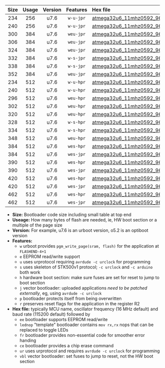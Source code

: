 |Size|Usage|Version|Features|Hex file|
|:-:|:-:|:-:|:-:|:--|
|234|256|u7.6|`w-u-jpr`|[atmega32u6_11mhz0592_9600bps_ur_vbl.hex](https://raw.githubusercontent.com/stefanrueger/urboot/main//atmega32u6_11mhz0592_9600bps_ur_vbl.hex)|
|240|256|u7.6|`w-u-jpr`|[atmega32u6_11mhz0592_9600bps_lednop_ur_vbl.hex](https://raw.githubusercontent.com/stefanrueger/urboot/main//atmega32u6_11mhz0592_9600bps_lednop_ur_vbl.hex)|
|300|384|u7.6|`weu-jpr`|[atmega32u6_11mhz0592_9600bps_ee_ur_vbl.hex](https://raw.githubusercontent.com/stefanrueger/urboot/main//atmega32u6_11mhz0592_9600bps_ee_ur_vbl.hex)|
|306|384|u7.6|`weu-jpr`|[atmega32u6_11mhz0592_9600bps_ee_lednop_ur_vbl.hex](https://raw.githubusercontent.com/stefanrueger/urboot/main//atmega32u6_11mhz0592_9600bps_ee_lednop_ur_vbl.hex)|
|324|384|u7.6|`weu-jpr`|[atmega32u6_11mhz0592_9600bps_ee_lednop_fr_ur_vbl.hex](https://raw.githubusercontent.com/stefanrueger/urboot/main//atmega32u6_11mhz0592_9600bps_ee_lednop_fr_ur_vbl.hex)|
|332|384|u7.6|`w-s-jpr`|[atmega32u6_11mhz0592_9600bps_vbl.hex](https://raw.githubusercontent.com/stefanrueger/urboot/main//atmega32u6_11mhz0592_9600bps_vbl.hex)|
|338|384|u7.6|`w-s-jpr`|[atmega32u6_11mhz0592_9600bps_lednop_vbl.hex](https://raw.githubusercontent.com/stefanrueger/urboot/main//atmega32u6_11mhz0592_9600bps_lednop_vbl.hex)|
|352|384|u7.6|`weu-jpr`|[atmega32u6_11mhz0592_9600bps_ee_lednop_fr_ce_ur_vbl.hex](https://raw.githubusercontent.com/stefanrueger/urboot/main//atmega32u6_11mhz0592_9600bps_ee_lednop_fr_ce_ur_vbl.hex)|
|234|512|u7.6|`w-u-hpr`|[atmega32u6_11mhz0592_9600bps_ur.hex](https://raw.githubusercontent.com/stefanrueger/urboot/main//atmega32u6_11mhz0592_9600bps_ur.hex)|
|240|512|u7.6|`w-u-hpr`|[atmega32u6_11mhz0592_9600bps_lednop_ur.hex](https://raw.githubusercontent.com/stefanrueger/urboot/main//atmega32u6_11mhz0592_9600bps_lednop_ur.hex)|
|296|512|u7.6|`weu-hpr`|[atmega32u6_11mhz0592_9600bps_ee_ur.hex](https://raw.githubusercontent.com/stefanrueger/urboot/main//atmega32u6_11mhz0592_9600bps_ee_ur.hex)|
|302|512|u7.6|`weu-hpr`|[atmega32u6_11mhz0592_9600bps_ee_lednop_ur.hex](https://raw.githubusercontent.com/stefanrueger/urboot/main//atmega32u6_11mhz0592_9600bps_ee_lednop_ur.hex)|
|320|512|u7.6|`weu-hpr`|[atmega32u6_11mhz0592_9600bps_ee_lednop_fr_ur.hex](https://raw.githubusercontent.com/stefanrueger/urboot/main//atmega32u6_11mhz0592_9600bps_ee_lednop_fr_ur.hex)|
|328|512|u7.6|`w-s-hpr`|[atmega32u6_11mhz0592_9600bps.hex](https://raw.githubusercontent.com/stefanrueger/urboot/main//atmega32u6_11mhz0592_9600bps.hex)|
|334|512|u7.6|`w-s-hpr`|[atmega32u6_11mhz0592_9600bps_lednop.hex](https://raw.githubusercontent.com/stefanrueger/urboot/main//atmega32u6_11mhz0592_9600bps_lednop.hex)|
|348|512|u7.6|`weu-hpr`|[atmega32u6_11mhz0592_9600bps_ee_lednop_fr_ce_ur.hex](https://raw.githubusercontent.com/stefanrueger/urboot/main//atmega32u6_11mhz0592_9600bps_ee_lednop_fr_ce_ur.hex)|
|384|512|u7.6|`wes-hpr`|[atmega32u6_11mhz0592_9600bps_ee.hex](https://raw.githubusercontent.com/stefanrueger/urboot/main//atmega32u6_11mhz0592_9600bps_ee.hex)|
|384|512|u7.6|`wes-jpr`|[atmega32u6_11mhz0592_9600bps_ee_vbl.hex](https://raw.githubusercontent.com/stefanrueger/urboot/main//atmega32u6_11mhz0592_9600bps_ee_vbl.hex)|
|390|512|u7.6|`wes-hpr`|[atmega32u6_11mhz0592_9600bps_ee_lednop.hex](https://raw.githubusercontent.com/stefanrueger/urboot/main//atmega32u6_11mhz0592_9600bps_ee_lednop.hex)|
|390|512|u7.6|`wes-jpr`|[atmega32u6_11mhz0592_9600bps_ee_lednop_vbl.hex](https://raw.githubusercontent.com/stefanrueger/urboot/main//atmega32u6_11mhz0592_9600bps_ee_lednop_vbl.hex)|
|420|512|u7.6|`wes-hpr`|[atmega32u6_11mhz0592_9600bps_ee_lednop_fr.hex](https://raw.githubusercontent.com/stefanrueger/urboot/main//atmega32u6_11mhz0592_9600bps_ee_lednop_fr.hex)|
|420|512|u7.6|`wes-jpr`|[atmega32u6_11mhz0592_9600bps_ee_lednop_fr_vbl.hex](https://raw.githubusercontent.com/stefanrueger/urboot/main//atmega32u6_11mhz0592_9600bps_ee_lednop_fr_vbl.hex)|
|462|512|u7.6|`wes-hpr`|[atmega32u6_11mhz0592_9600bps_ee_lednop_fr_ce.hex](https://raw.githubusercontent.com/stefanrueger/urboot/main//atmega32u6_11mhz0592_9600bps_ee_lednop_fr_ce.hex)|
|462|512|u7.6|`wes-jpr`|[atmega32u6_11mhz0592_9600bps_ee_lednop_fr_ce_vbl.hex](https://raw.githubusercontent.com/stefanrueger/urboot/main//atmega32u6_11mhz0592_9600bps_ee_lednop_fr_ce_vbl.hex)|

- **Size:** Bootloader code size including small table at top end
- **Useage:** How many bytes of flash are needed, ie, HW boot section or a multiple of the page size
- **Version:** For example, u7.6 is an urboot version, o5.2 is an optiboot version
- **Features:**
  + `w` urboot provides `pgm_write_page(sram, flash)` for the application at `FLASHEND-4+1`
  + `e` EEPROM read/write support
  + `u` uses urprotocol requiring `avrdude -c urclock` for programming
  + `s` uses skeleton of STK500v1 protocol; `-c urclock` and `-c arduino` both work
  + `h` hardware boot section: make sure fuses are set for reset to jump to boot section
  + `j` vector bootloader: uploaded applications *need to be patched externally*, eg, using `avrdude -c urclock`
  + `p` bootloader protects itself from being overwritten
  + `r` preserves reset flags for the application in the register R2
- **Hex file:** typically MCU name, oscillator frequency (16 MHz default) and baud rate (115200 default) followed by
  + `ee` bootloader supports EEPROM read/write
  + `lednop` "template" bootloader contains `mov rx,rx` nops that can be replaced to toggle LEDs
  + `fr` bootloader provides non-essential code for smoother error handing
  + `ce` bootloader provides a chip erase command
  + `ur` uses urprotocol and requires `avrdude -c urclock` for programming
  + `vbl` vector bootloader: set fuses to jump to reset, not the HW boot section
